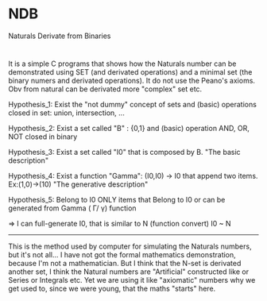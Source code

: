 # NDB
Naturals Derivate from Binaries
#
It is a simple C programs that shows how the Naturals number can be demonstrated using SET (and derivated operations) and a minimal set (the binary numers and derivated operations). It do not use the Peano's axioms.
Obv from natural can be derivated more "complex" set etc.

Hypothesis_1: Exist the "not dummy" concept of sets and (basic) operations closed in set: union, intersection, ...

Hypothesis_2: Exist a set called "B" : {0,1} and (basic) operation AND, OR, NOT closed in binary

Hypothesis_3: Exist a set called "I0" that is composed by B. "The basic description"

Hypothesis_4: Exist a function "Gamma": (I0,I0) -> I0 that append two items. Ex:(1,0)->(10) "The generative description"

Hypothesis_5: Belong to I0 ONLY items that Belong to I0 or can be generated from Gamma  ( Γ/ γ) function

=> I can full-generate I0, that is similar to N (function convert)
I0 ~ N

-----
This is the method used by computer for simulating the Naturals numbers, but it's not all...
I have not got the formal mathematics demonstration, because I'm not a mathematician. But I think that the N-set is derivated another set, I think the Natural numbers are "Artificial" constructed like or Series or Integrals etc. Yet we are using it like "axiomatic" numbers why we get used to, since we were young, that the maths "starts" here.

